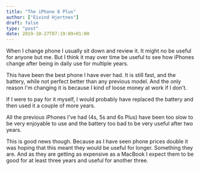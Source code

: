 ```yaml
---
title: "The iPhone 8 Plus"
author: ["Eivind Hjertnes"]
draft: false
type: "post"
date: 2019-10-27T07:19:09+01:00
---
```


When I change phone I usually sit down and review it. It might no be useful for anyone but me. But I think it may over time be useful to see how iPhones change after being in daily use for multiple years.

This have been the best phone I have ever had. It is still fast, and the battery, while not perfect better than any previous model. And the only reason I'm changing it is because I kind of loose money at work if I don't.

If I were to pay for it myself, I would probably have replaced the battery and then used it a couple of more years.

All the previous iPhones I've had (4s, 5s and 6s Plus) have been too slow to be very enjoyable to use and the battery too bad to be very useful after two years.

This is good news though. Because as I have seen phone prices double it was hoping that this meant they would be useful for longer. Something they are. And as they are getting as expensive as a MacBook I expect them to be good for at least three years and useful for another three.
